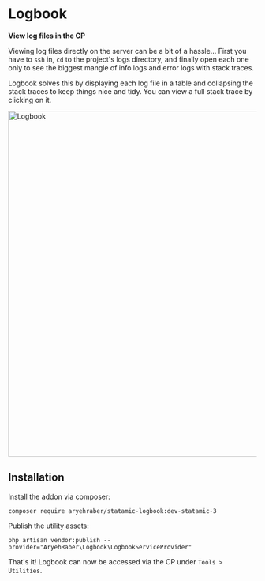 # Logbook

**View log files in the CP**

Viewing log files directly on the server can be a bit of a hassle... First you have to `ssh` in, `cd` to the project's logs directory, and finally open each one only to see the biggest mangle of info logs and error logs with stack traces.

Logbook solves this by displaying each log file in a table and collapsing the stack traces to keep things nice and tidy.
You can view a full stack trace by clicking on it.

<img src="https://user-images.githubusercontent.com/5065331/77851587-4012bb00-71da-11ea-994a-4f6b7166fe19.png" alt="Logbook" width="700">

## Installation

Install the addon via composer:

```
composer require aryehraber/statamic-logbook:dev-statamic-3
```

Publish the utility assets:

```
php artisan vendor:publish --provider="AryehRaber\Logbook\LogbookServiceProvider"
```

That's it! Logbook can now be accessed via the CP under `Tools > Utilities`.
